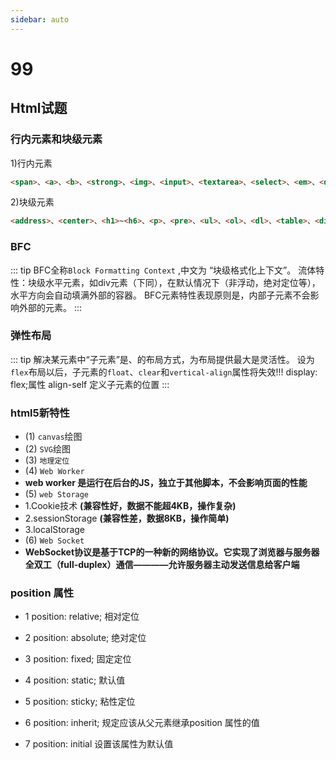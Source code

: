 ```yaml
---
sidebar: auto
---
```

# 99

## Html试题

### 行内元素和块级元素
1)行内元素
```html
<span>、<a>、<b>、<strong>、<img>、<input>、<textarea>、<select>、<em>、<del>
```
2)块级元素
```html
<address>、<center>、<h1>~<h6>、<p>、<pre>、<ul>、<ol>、<dl>、<table>、<div>、<form>
```

### BFC
::: tip
BFC全称`Block Formatting Context` ,中文为 “块级格式化上下文”。
流体特性：块级水平元素，如div元素（下同），在默认情况下（非浮动，绝对定位等），水平方向会自动填满外部的容器。
BFC元素特性表现原则是，内部子元素不会影响外部的元素。
:::

### 弹性布局
::: tip
解决某元素中“子元素”是、的布局方式，为布局提供最大是灵活性。
设为`flex`布局以后，子元素的`float`、`clear`和`vertical-align`属性将失效!!!
display: flex;属性 align-self 定义子元素的位置
:::

### html5新特性
* (1) `canvas`绘图
* (2) `SVG`绘图
* (3) `地理定位`
* (4) `Web Worker`
* **web worker 是运行在后台的JS，独立于其他脚本，不会影响页面的性能**
* (5) `web Storage`
* 1.Cookie技术 **(兼容性好，数据不能超4KB，操作复杂)**
* 2.sessionStorage **(兼容性差，数据8KB，操作简单)**
* 3.localStorage
* (6) `Web Socket`
* **WebSocket协议是基于TCP的一种新的网络协议。它实现了浏览器与服务器全双工（full-duplex）通信————允许服务器主动发送信息给客户端**

### position 属性
* 1 position: relative; 相对定位

* 2 position: absolute; 绝对定位

* 3 position: fixed; 固定定位

* 4 position: static; 默认值

* 5 position: sticky; 粘性定位

* 6 position: inherit; 规定应该从父元素继承position 属性的值

* 7 position: initial 设置该属性为默认值
 